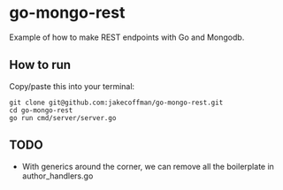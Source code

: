 # go-mongo-rest

Example of how to make REST endpoints with Go and Mongodb.

## How to run

Copy/paste this into your terminal:

```
git clone git@github.com:jakecoffman/go-mongo-rest.git
cd go-mongo-rest
go run cmd/server/server.go
```

## TODO

- With generics around the corner, we can remove all the boilerplate in author_handlers.go

